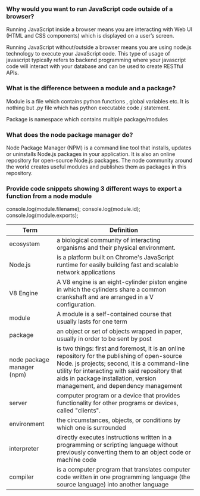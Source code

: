 ### Why would you want to run JavaScript code outside of a browser?

Running JavaScript inside a browser means you are interacting with Web UI (HTML and CSS components) which is displayed on a user’s screen.

Running JavaScript without/outside a browser means you are using node.js technology to execute your JavaScript code. This type of usage of javascript typically refers to backend programming where your javascript code will interact with your database and can be used to create RESTful APIs.

### What is the difference between a module and a package?

Module is a file which contains python functions , global variables etc. It is nothing but .py file which has python executable code / statement.

Package is namespace which contains multiple package/modules


### What does the node package manager do?

Node Package Manager (NPM) is a command line tool that installs, updates or uninstalls Node.js packages in your application. It is also an online repository for open-source Node.js packages. The node community around the world creates useful modules and publishes them as packages in this repository.

### Provide code snippets showing 3 different ways to export a function from a node module
console.log(module.filename);
console.log(module.id);
console.log(module.exports);

 Term | Definition 
 ----- | ------
 ecosystem | a biological community of interacting organisms and their physical environment.
 Node.js |  is a platform built on Chrome's JavaScript runtime for easily building fast and scalable network applications
 V8 Engine | A V8 engine is an eight-cylinder piston engine in which the cylinders share a common crankshaft and are arranged in a V configuration.
 module | A module is a self-contained course that usually lasts for one term
 package | an object or set of objects wrapped in paper, usually in order to be sent by post
 node package manager (npm) |is two things: first and foremost, it is an online repository for the publishing of open-source Node. js projects; second, it is a command-line utility for interacting with said repository that aids in package installation, version management, and dependency management
 server | computer program or a device that provides functionality for other programs or devices, called "clients".
 environment | the circumstances, objects, or conditions by which one is surrounded
 interpreter | directly executes instructions written in a programming or scripting language without previously converting them to an object code or machine code
 compiler | is a computer program that translates computer code written in one programming language (the source language) into another language